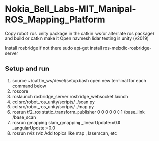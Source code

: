 # Nokia_Bell_Labs-MIT_Manipal-ROS_Mapping_Platform

Copy robot_ros_unity package in the catkin_ws(or alternate ros package) and build or catkin make it
Open navmesh lidar testing in unity (v2019)

Install rosbridge if not there
sudo apt-get install ros-melodic-rosbridge-server

## Setup and run
1. source ~/catkin_ws/devel/setup.bash
   open new terminal for each command below
2. roscore
3. roslaunch rosbridge_server rosbridge_websocket.launch
4. cd src/robot_ros_unity/scripts/
   ./scan.py
5. cd src/robot_ros_unity/scripts/
   ./map.py
6. rosrun tf2_ros static_transform_publisher 0 0 0 0 0 0 1 /base_link /base_scan
7. rosrun gmapping slam_gmapping _linearUpdate:=0.0 _angularUpdate:=0.0
8. rosrun rviz rviz
Add topics like map , laserscan, etc
